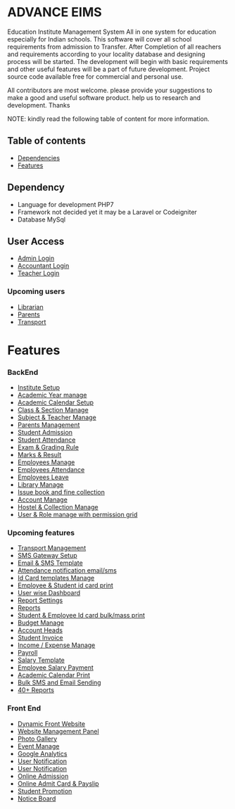 # ADVANCE EIMS
Education Institute Management System All in one system for education especially for Indian schools. This software will cover all school requirements from admission to Transfer. After Completion of all reachers and requirements according to your locality database and designing process will be started. The development will begin with basic requirements and other useful features will be a part of future development.
Project source code available free for commercial and personal use.

All contributors are most welcome. please provide your suggestions to make a good and useful software product. help us to research and development. Thanks 

NOTE: kindly read the following table of content for more information. 

## Table of contents
* [Dependencies](#**Dependency**)
* [Features](#Features)


## **Dependency**
* Language for development PHP7
* Framework not decided yet it may be a Laravel or Codeigniter
* Database MySql


## User Access
* [Admin Login](#Admin-Login)
* [Accountant Login](#Acountant-Login)
* [Teacher Login](#Teacher-Login)
### Upcoming users
* [Librarian](#)
* [Parents](#)
* [Transport](#)

# Features

### BackEnd
* [Institute Setup](#)
* [Academic Year manage](#)
* [Academic Calendar Setup](#)
* [Class & Section Manage](#)
* [Subject & Teacher Manage](#)
* [Parents Management](#)
* [Student Admission](#)
* [Student Attendance](#)
* [Exam & Grading Rule](#)
* [Marks & Result](#)
* [Employees Manage](#)
* [Employees Attendance](#)
* [Employees Leave](#)
* [Library Manage](#)
* [Issue book and fine collection](#)
* [Account Manage](#)
* [Hostel & Collection Manage](#)
* [User & Role manage with permission grid](#)

### Upcoming features
* [Transport Management](#)
* [SMS Gateway Setup](#)
* [Email & SMS Template](#)
* [Attendance notification email/sms](#)
* [Id Card templates Manage](#)
* [Employee & Student id card print](#)
* [User wise Dashboard](#)
* [Report Settings](#)
* [Reports](#)
* [Student & Employee Id card bulk/mass print](#)
* [Budget Manage](#)
* [Account Heads](#)
* [Student Invoice](#)
* [Income / Expense Manage](#)
* [Payroll](#)
* [Salary Template](#)
* [Employee Salary Payment](#)
* [Academic Calendar Print](#)
* [Bulk SMS and Email Sending](#)
* [40+ Reports](#)

### Front End
* [Dynamic Front Website](#)
* [Website Management Panel](#)
* [Photo Gallery](#)
* [Event Manage](#)
* [Google Analytics](#)
* [User Notification](#)
* [User Notification](#)
* [Online Admission](#)
* [Online Admit Card & Payslip](#)
* [Student Promotion](#)
* [Notice Board](#)
